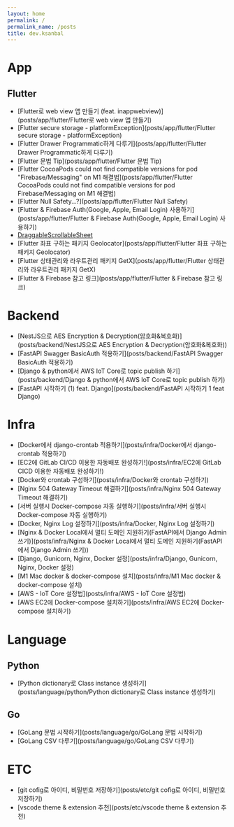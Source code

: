 ```yaml
---
layout: home
permalink: /
permalink_name: /posts
title: dev.ksanbal
---
```


# App
## Flutter
- [Flutter로 web view 앱 만들기 (feat. inappwebview)](posts/app/flutter/Flutter로 web view 앱 만들기)
- [Flutter secure storage - platformException](posts/app/flutter/Flutter secure storage - platformException)
- [Flutter Drawer Programmatic하게 다루기](posts/app/flutter/Flutter Drawer Programmatic하게 다루기)
- [Flutter 문법 Tip](posts/app/flutter/Flutter 문법 Tip)
- [Flutter CocoaPods could not find compatible versions for pod "Firebase/Messaging" on M1 해결법](posts/app/flutter/Flutter CocoaPods could not find compatible versions for pod Firebase/Messaging on M1 해결법)
- [Flutter Null Safety...?](posts/app/flutter/Flutter Null Safety)
- [Flutter & Firebase Auth(Google, Apple, Email Login) 사용하기](posts/app/flutter/Flutter & Firebase Auth(Google, Apple, Email Login) 사용하기)
- [DraggableScrollableSheet](posts/app/flutter/DraggableScrollableSheet)
- [Flutter 좌표 구하는 패키지 Geolocator](posts/app/flutter/Flutter 좌표 구하는 패키지 Geolocator)
- [Flutter 상태관리와 라우트관리 패키지 GetX](posts/app/flutter/Flutter 상태관리와 라우트관리 패키지 GetX)
- [Flutter & Firebase 참고 링크](posts/app/flutter/Flutter & Firebase 참고 링크)

# Backend
- [NestJS으로  AES Encryption & Decryption(암호화&복호화)](posts/backend/NestJS으로 AES Encryption & Decryption(암호화&복호화))
- [FastAPI Swagger BasicAuth 적용하기](posts/backend/FastAPI Swagger BasicAuth 적용하기)
- [Django & python에서 AWS IoT Core로 topic publish 하기](posts/backend/Django & python에서 AWS IoT Core로 topic publish 하기)
- [FastAPI 시작하기 (1) feat. Django](posts/backend/FastAPI 시작하기 1 feat Django)

# Infra
- [Docker에서 django-crontab 적용하기](posts/infra/Docker에서 django-crontab 적용하기)
- [EC2에 GitLab CI/CD 이용한 자동배포 완성하기!](posts/infra/EC2에 GitLab CICD 이용한 자동배포 완성하기!)
- [Docker와 crontab 구성하기](posts/infra/Docker와 crontab 구성하기)
- [Nginx 504 Gateway Timeout 해결하기](posts/infra/Nginx 504 Gateway Timeout 해결하기)
- [서버 실행시 Docker-compose 자동 실행하기](posts/infra/서버 실행시 Docker-compose 자동 실행하기)
- [Docker, Nginx Log 설정하기](posts/infra/Docker, Nginx Log 설정하기)
- [Nginx & Docker Local에서 멀티 도메인 지원하기(FastAPI에서 Django Admin 쓰기)](posts/infra/Nginx & Docker Local에서 멀티 도메인 지원하기(FastAPI에서 Django Admin 쓰기))
- [Django, Gunicorn, Nginx, Docker 설정](posts/infra/Django, Gunicorn, Nginx, Docker 설정)
- [M1 Mac docker & docker-compose 설치](posts/infra/M1 Mac docker & docker-compose 설치)
- [AWS - IoT Core 설정법](posts/infra/AWS - IoT Core 설정법)
- [AWS EC2에 Docker-compose 설치하기](posts/infra/AWS EC2에 Docker-compose 설치하기)

# Language
## Python
- [Python dictionary로 Class instance 생성하기](posts/language/python/Python dictionary로 Class instance 생성하기)
## Go
- [GoLang 문법 시작하기](posts/language/go/GoLang 문법 시작하기)
- [GoLang CSV 다루기](posts/language/go/GoLang CSV 다루기)

# ETC
- [git cofig로 아이디, 비밀번호 저장하기](posts/etc/git cofig로 아이디, 비밀번호 저장하기)
- [vscode theme & extension 추천](posts/etc/vscode theme & extension 추천)

